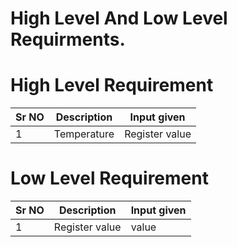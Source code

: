 # High Level And Low Level Requirments.

# High Level Requirement
| Sr NO     | Description      | Input given   |
| ------------- | ------------- | -------- |
| 1             | Temperature       | Register value|





# Low Level Requirement
| Sr NO     | Description      | Input given   |
| -------------| ------------- | -------- |
| 1             | Register value      | value |

